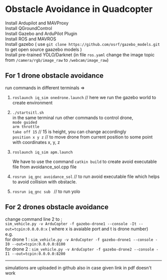 # Obstacle Avoidance in Quadcopter

Install Ardupilot and MAVProxy  
Install QGroundControl  
Install Gazebo and ArduPilot Plugin  
Install ROS and MAVROS  
Install gazebo  ( use `git clone https://github.com/osrf/gazebo_models.git` to get open source gaazebo models )  
Install pre-trained YOLO/Darknet (in file `ros.yaml`  change the image topic from `/camera/rgb/image_raw` to `/webcam/image_raw`)
  
##  For 1 drone obstacle avoidance   
run commands in different terminals =>  

1) `roslaunch iq_sim onedrone.launch`  //  here we run the gazebo world to create environment  
2) `./startsitl.sh`  
    in the same terminal run other commands to control drone,  
    `mode guided`  
    `arm throttle`  
    `take off 15`    // 15 is height, you can change accordingly  
    `position x y z`  // to move drone from current position to some point with coordinates x, y, z
3) `roslaunch iq_sim apm.launch`  
    
    We have to use the command `catkin build` to create avoid executable file from avoidance_sol.cpp file
4) `rosrun iq_gnc avoidance_sol`   // to run avoid executable file which helps to avoid collision with obstacle.    
5) `rosrun iq_gnc sub ` // to run yolo
  
##  For 2 drones obstacle avoidance  

change command line 2 to ;  
`sim_vehicle.py -v ArduCopter -f gazebo-drone1 --console -It --out=tcpin:0.0.0.0:x` ( where x is avaiable port and t is drone number)  
e.g.  
for drone 1 : `sim_vehicle.py -v ArduCopter -f gazebo-drone1 --console -I0 --out=tcpin:0.0.0.0:8100 `  
for drone 2 : `sim_vehicle.py -v ArduCopter -f gazebo-drone2 --console -I1 --out=tcpin:0.0.0.0:8200 `


--------------------------------------------------------------------------------------------------------------------------------------------------------------------
simulations are uploaded in github also in case given link in pdf doesn't work
